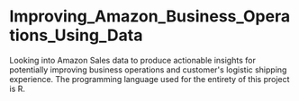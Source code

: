 # Improving_Amazon_Business_Operations_Using_Data
Looking into Amazon Sales data to produce actionable insights for potentially improving business operations and customer's logistic shipping experience. The programming language used for the entirety of this project is R.
